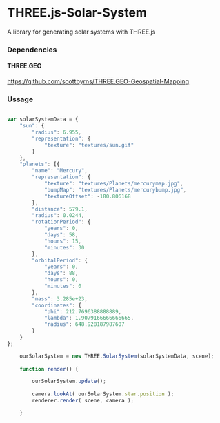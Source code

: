 THREE.js-Solar-System
=====================

A library for generating solar systems with THREE.js


### Dependencies

#### THREE.GEO
https://github.com/scottbyrns/THREE.GEO-Geospatial-Mapping


### Ussage

```javascript

var solarSystemData = {
    "sun": {
        "radius": 6.955,
        "representation": {
            "texture": "textures/sun.gif"
        }
    },
    "planets": [{
        "name": "Mercury",
        "representation": {
            "texture": "textures/Planets/mercurymap.jpg",
            "bumpMap": "textures/Planets/mercurybump.jpg",
            "textureOffset": -180.806168
        },
        "distance": 579.1,
        "radius": 0.0244,
        "rotationPeriod": {
            "years": 0,
            "days": 58,
            "hours": 15,
            "minutes": 30
        },
        "orbitalPeriod": {
            "years": 0,
            "days": 88,
            "hours": 0,
            "minutes": 0
        },
        "mass": 3.285e+23,
        "coordinates": {
            "phi": 212.7696388888889,
            "lambda": 1.9079166666666665,
            "radius": 648.928187987607
        }
    }
};

	ourSolarSystem = new THREE.SolarSystem(solarSystemData, scene);
		
	function render() {

		ourSolarSystem.update();
		
		camera.lookAt( ourSolarSystem.star.position );
		renderer.render( scene, camera );

	}

```
